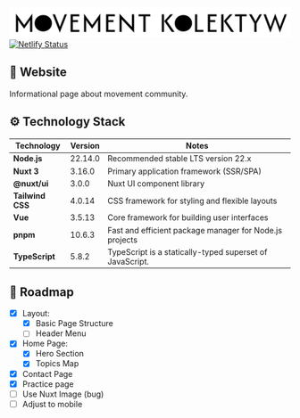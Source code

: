 ![name](https://github.com/pasikonik/movementkolektyw/blob/main/public/name.png?raw=true)
[![Netlify Status](https://api.netlify.com/api/v1/badges/78d13553-f15a-40aa-b2e5-0476bfa32091/deploy-status)](https://app.netlify.com/sites/movementkolektyw/deploys)

## 📜 Website

Informational page about movement community.

## ⚙️ Technology Stack

| **Technology**  | **Version** |**Notes**                                               |
|-----------------|-------------|---------------------------------------------------------|
| **Node.js**     | 22.14.0     | Recommended stable LTS version 22.x                     |
| **Nuxt 3**      | 3.16.0      | Primary application framework (SSR/SPA)                 |
| **@nuxt/ui**    | 3.0.0       | Nuxt UI component library                               |
| **Tailwind CSS**| 4.0.14      | CSS framework for styling and flexible layouts          |
| **Vue**         | 3.5.13      | Core framework for building user interfaces             |
| **pnpm**        | 10.6.3      | Fast and efficient package manager for Node.js projects |
| **TypeScript**  | 5.8.2       | TypeScript is a statically-typed superset of JavaScript.|  

## 🚩 Roadmap

- [x] Layout:
    - [x] Basic Page Structure
    - [ ] Header Menu
- [x] Home Page:
    - [x] Hero Section
    - [x] Topics Map
- [x] Contact Page
- [x] Practice page
- [ ] Use Nuxt Image (bug)
- [ ] Adjust to mobile
